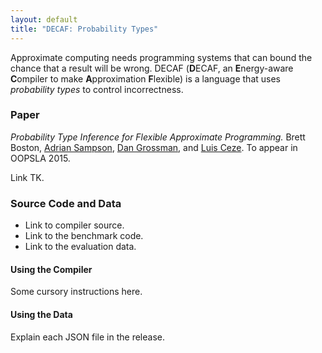```yaml
---
layout: default
title: "DECAF: Probability Types"
---
```

Approximate computing needs programming systems that can bound the chance that a result will be wrong. DECAF (**D**ECAF, an **E**nergy-aware **C**ompiler to make **A**pproximation **F**lexible) is a language that uses *probability types* to control incorrectness.

### Paper

*Probability Type Inference for Flexible Approximate Programming.*
Brett Boston, [Adrian Sampson][adrian], [Dan Grossman][dan], and [Luis Ceze][luis].
To appear in OOPSLA 2015.

Link TK.

[adrian]: http://homes.cs.washington.edu/~asampson/
[dan]: http://homes.cs.washington.edu/~djg/
[luis]: http://homes.cs.washington.edu/~luisceze/

### Source Code and Data

* Link to compiler source.
* Link to the benchmark code.
* Link to the evaluation data.

#### Using the Compiler

Some cursory instructions here.

#### Using the Data

Explain each JSON file in the release.

